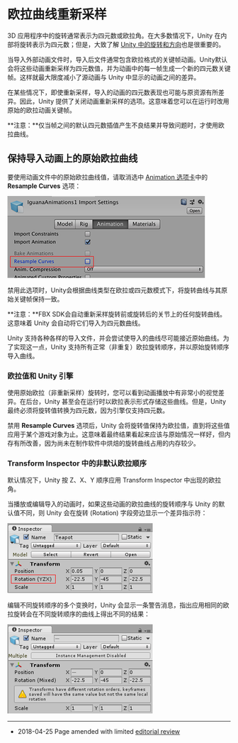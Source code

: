# 欧拉曲线重新采样

3D 应用程序中的旋转通常表示为四元数或欧拉角。在大多数情况下，Unity 在内部将旋转表示为四元数；但是，大致了解 [Unity 中的旋转和方向](QuaternionAndEulerRotationsInUnity.html)也是很重要的。

当导入外部动画文件时，导入后文件通常包含欧拉格式的关键帧动画。Unity默认会将这些动画重新采样为四元数值，并为动画中的每一帧生成一个新的四元数关键帧。这样就最大限度减小了源动画与 Unity 中显示的动画之间的差异。

在某些情况下，即使重新采样，导入的动画的四元数表现也可能与原资源有所差异。因此，Unity 提供了关闭动画重新采样的选项。这意味着您可以在运行时改用原始的欧拉动画关键帧。

**注意：**仅当帧之间的默认四元数插值产生不良结果并导致问题时，才使用欧拉曲线。


## 保持导入动画上的原始欧拉曲线

要使用动画文件中的原始欧拉曲线值，请取消选中 [Animation 选项卡](class-AnimationClip.html)中的 __Resample Curves__ 选项：

![Animation 选项卡上的 Resample Curves 选项](../uploads/Main/AnimationImportResampleRotations.png)

禁用此选项时，Unity会根据曲线类型在欧拉或四元数模式下，将旋转曲线与其原始关键帧保持一致。

**注意：**FBX SDK会自动重新采样旋转前或旋转后的关节上的任何旋转曲线。这意味着 Unity 会自动将它们导入为四元数曲线。

Unity 支持各种各样的导入文件，并会尝试使导入的曲线尽可能接近原始曲线。为了实现这一点，Unity 支持所有正常（非重复）欧拉旋转顺序，并以原始旋转顺序导入曲线。


### 欧拉值和 Unity 引擎

使用原始欧拉（非重新采样）旋转时，您可以看到动画播放中有非常小的视觉差异。在后台，Unity 甚至会在运行时以欧拉表示形式存储这些曲线。但是，Unity 最终必须将旋转值转换为四元数，因为引擎仅支持四元数。

禁用 __Resample Curves__ 选项后，Unity 会将旋转值保持为欧拉值，直到将这些值应用于某个游戏对象为止。这意味着最终结果看起来应该与原始情况一样好，但内存有所改善，因为尚未在制作软件中烘焙的旋转曲线占用的内存较少。


<a name="RotationOrder"></a> 
### Transform Inspector 中的非默认欧拉顺序

默认情况下，Unity 按 Z、X、Y 顺序应用 Transform Inspector 中出现的欧拉角。

当播放或编辑导入的动画时，如果这些动画的欧拉曲线的旋转顺序与 Unity 的默认值不同，则 Unity 会在旋转 (Rotation) 字段旁边显示一个差异指示符：

![此 Inspector 中显示正在将非默认旋转顺序用于此对象上的旋转动画](../uploads/Main/AnimationEulerAlternateRotationOrderInInspector.png)

编辑不同旋转顺序的多个变换时，Unity 会显示一条警告消息，指出应用相同的欧拉旋转会在不同旋转顺序的曲线上得出不同的结果：

![此 Inspector 中显示正在将多个不同的旋转顺序用于一组选定对象上的旋转动画](../uploads/Main/AnimationEulerMixedRotationOrderInInspector.png)


---

* <span class="page-edit"> 2018-04-25  Page amended with limited [editorial review](DocumentationEditorialReview.html)
</span>
